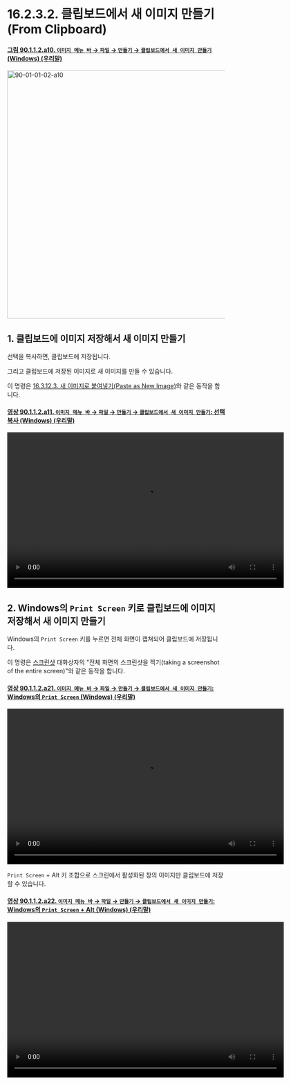 # 16.2.3.2. 클립보드에서 새 이미지 만들기(From Clipboard)

<a id="90-01-01-02-a10"></a>

#### [그림 90.1.1.2.a10. `이미지 메뉴 바` → `파일` → `만들기` → `클립보드에서 새 이미지 만들기` (Windows) (우리말)](./90-01-01-02-00-create.md#90-01-01-02-a10)
<img width="860" height="574" alt="90-01-01-02-a10" src="https://github.com/user-attachments/assets/8efdc32f-d554-46fc-addc-4bbe325317a5" />

<a id="16-02-03-02-s1"></a>

## 1. 클립보드에 이미지 저장해서 새 이미지 만들기

선택을 복사하면, 클립보드에 저장됩니다.

그리고 클립보드에 저장된 이미지로 새 이미지를 만들 수 있습니다.

이 명령은 [16.3.12.3. 새 이미지로 붙여넣기(Paste as New Image)](./16-03-12-03-new_image.md)와 같은 동작을 합니다.

<a id="90-01-01-02-a11"></a>

#### [영상 90.1.1.2.a11. `이미지 메뉴 바` → `파일` → `만들기` → `클립보드에서 새 이미지 만들기`: 선택 복사 (Windows) (우리말)](./90-01-01-02-00-create.md#90-01-01-02-a11)
<video controls="controls" width="640" height="360" src="https://github.com/user-attachments/assets/26185b49-e0c8-4524-a9a3-38a4b63f9b83"></video>

<a id="16-02-03-02-s2"></a>

## 2. Windows의 `Print Screen` 키로 클립보드에 이미지 저장해서 새 이미지 만들기

Windows의 `Print Screen` 키를 누르면 전체 화면이 캡쳐되어 클립보드에 저장됩니다.

이 명령은 [스크린샷](./16-02-03-04-screenshot.md) 대화상자의 "전체 화면의 스크린샷을 찍기(taking a screenshot of the entire screen)"와 같은 동작을 합니다.

<a id="90-01-01-02-a21"></a>

#### [영상 90.1.1.2.a21. `이미지 메뉴 바` → `파일` → `만들기` → `클립보드에서 새 이미지 만들기`: Windows의 `Print Screen` (Windows) (우리말)](./90-01-01-02-00-create.md#90-01-01-02-a21)
<video controls="controls" width="640" height="360" src="https://github.com/user-attachments/assets/1539f749-6f20-426a-8083-d9754fbde9fa"></video>

`Print Screen` + Alt 키 조합으로 스크린에서 활성화된 창의 이미지만 클립보드에 저장할 수 있습니다.

<a id="90-01-01-02-a22"></a>

#### [영상 90.1.1.2.a22. `이미지 메뉴 바` → `파일` → `만들기` → `클립보드에서 새 이미지 만들기`: Windows의 `Print Screen` + Alt (Windows) (우리말)](./90-01-01-02-00-create.md#90-01-01-02-a22)
<video controls="controls" width="640" height="360" src="https://github.com/user-attachments/assets/9b254d57-34b6-405e-85b5-63bfb2e89c1d"></video>
